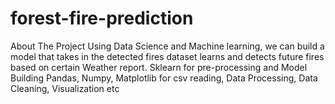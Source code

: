 # forest-fire-prediction

About The Project
Using Data Science and Machine learning, we can build a model that takes in the detected fires dataset learns and detects future fires based on certain Weather report.
Sklearn for pre-processing and Model Building
Pandas, Numpy, Matplotlib for csv reading, Data Processing, Data Cleaning, Visualization etc
